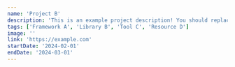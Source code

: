 ```yaml
---
name: 'Project B'
description: 'This is an example project description! You should replace this with a description of your own project.'
tags: ['Framework A', 'Library B', 'Tool C', 'Resource D']
image: ''
link: 'https://example.com'
startDate: '2024-02-01'
endDate: '2024-03-01'
---
```

